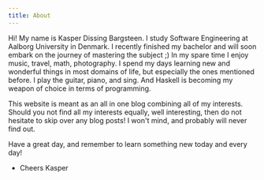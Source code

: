 ```yaml
---
title: About
---
```


Hi! My name is Kasper Dissing Bargsteen. I study Software Engineering at Aalborg University in Denmark. I recently finished my bachelor and will soon embark on the journey of mastering the subject ;) In my spare time I enjoy music, travel, math, photography. I spend my days learning new and wonderful things in most domains of life, but especially the ones mentioned before. I play the guitar, piano, and sing. And Haskell is becoming my weapon of choice in terms of programming.

This website is meant as an all in one blog combining all of my interests. Should you not find all my interests equally, well interesting, then do not hesitate to skip over any blog posts! I won't mind, and probably will never find out.

Have a great day, and remember to learn something new today and every day!

- Cheers Kasper
